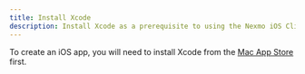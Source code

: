 ```yaml
---
title: Install Xcode
description: Install Xcode as a prerequisite to using the Nexmo iOS Client SDK
---
```


To create an iOS app, you will need to install Xcode from the [Mac App Store](https://apps.apple.com/gb/app/xcode/id497799835?mt=12) first.

